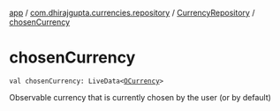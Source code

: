 [app](../../index.md) / [com.dhirajgupta.currencies.repository](../index.md) / [CurrencyRepository](index.md) / [chosenCurrency](./chosen-currency.md)

# chosenCurrency

`val chosenCurrency: LiveData<`[`OCurrency`](../../com.dhirajgupta.currencies.model/-o-currency/index.md)`>`

Observable currency that is currently chosen by the user (or by default)

